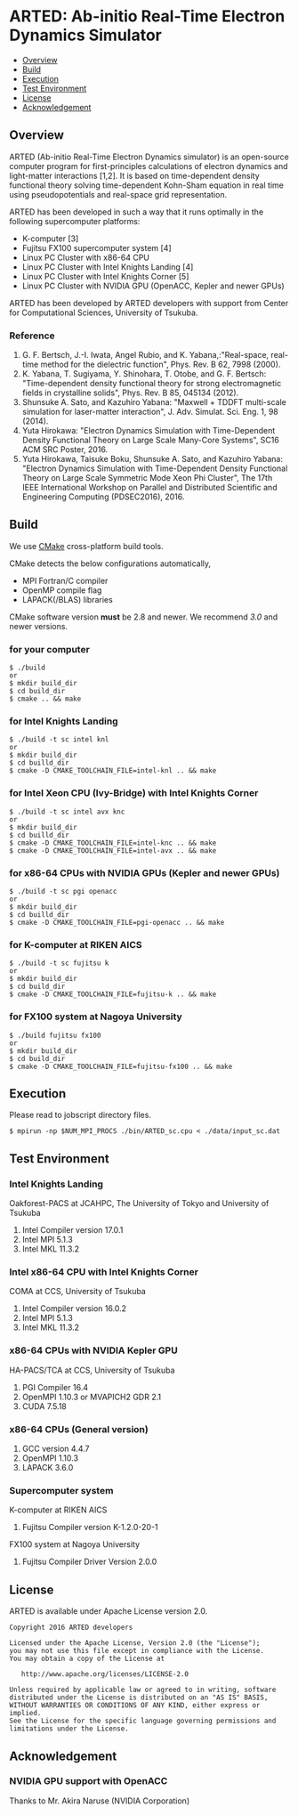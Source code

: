 # ARTED: Ab-initio Real-Time Electron Dynamics Simulator

- [Overview](#overview)
- [Build](#build)
- [Execution](#execution)
- [Test Environment](#test-environment)
- [License](#license)
- [Acknowledgement](#acknowledgement)

## Overview

ARTED (Ab-initio Real-Time Electron Dynamics simulator) is an open-source
computer program for first-principles calculations of electron dynamics and
light-matter interactions [1,2]. It is based on time-dependent density functional theory
solving time-dependent Kohn-Sham equation in real time using pseudopotentials
and real-space grid representation.

ARTED has been developed in such a way that it runs
optimally in the following supercomputer platforms:

- K-computer [3]
- Fujitsu FX100 supercomputer system [4]
- Linux PC Cluster with x86-64 CPU
- Linux PC Cluster with Intel Knights Landing [4]
- Linux PC Cluster with Intel Knights Corner [5]
- Linux PC Cluster with NVIDIA GPU (OpenACC, Kepler and newer GPUs)

ARTED has been developed by ARTED developers with support from
Center for Computational Sciences, University of Tsukuba.

### Reference
1. G. F. Bertsch, J.-I. Iwata, Angel Rubio, and K. Yabana,:"Real-space, real-time method for the dielectric function", Phys. Rev. B 62, 7998 (2000).
2. K. Yabana, T. Sugiyama, Y. Shinohara, T. Otobe, and G. F. Bertsch: "Time-dependent density functional theory for strong electromagnetic fields in crystalline solids", Phys. Rev. B  85, 045134 (2012).
3. Shunsuke A. Sato, and Kazuhiro Yabana: "Maxwell + TDDFT multi-scale simulation for laser-matter interaction", J. Adv. Simulat. Sci. Eng. 1, 98 (2014).
4. Yuta Hirokawa: "Electron Dynamics Simulation with Time-Dependent Density Functional Theory on Large Scale Many-Core Systems", SC16 ACM SRC Poster, 2016.
5. Yuta Hirokawa, Taisuke Boku, Shunsuke A. Sato, and Kazuhiro Yabana: "Electron Dynamics Simulation with Time-Dependent Density Functional Theory on Large Scale Symmetric Mode Xeon Phi Cluster", The 17th IEEE International Workshop on Parallel and Distributed Scientific and Engineering Computing (PDSEC2016), 2016.


## Build

We use [CMake](https://cmake.org/) cross-platform build tools.

CMake detects the below configurations automatically,

- MPI Fortran/C compiler
- OpenMP compile flag
- LAPACK(/BLAS) libraries

CMake software version **must** be 2.8 and newer.
We recommend *3.0* and newer versions.

### for your computer

    $ ./build
    or
    $ mkdir build_dir
    $ cd build_dir
    $ cmake .. && make

### for Intel Knights Landing

    $ ./build -t sc intel knl
    or
    $ mkdir build_dir
    $ cd builld_dir
    $ cmake -D CMAKE_TOOLCHAIN_FILE=intel-knl .. && make

### for Intel Xeon CPU (Ivy-Bridge) with Intel Knights Corner

    $ ./build -t sc intel avx knc
    or
    $ mkdir build_dir
    $ cd builld_dir
    $ cmake -D CMAKE_TOOLCHAIN_FILE=intel-knc .. && make
    $ cmake -D CMAKE_TOOLCHAIN_FILE=intel-avx .. && make

### for x86-64 CPUs with NVIDIA GPUs (Kepler and newer GPUs)

    $ ./build -t sc pgi openacc
    or
    $ mkdir build_dir
    $ cd builld_dir
    $ cmake -D CMAKE_TOOLCHAIN_FILE=pgi-openacc .. && make

### for K-computer at RIKEN AICS

    $ ./build -t sc fujitsu k
    or
    $ mkdir build_dir
    $ cd build_dir
    $ cmake -D CMAKE_TOOLCHAIN_FILE=fujitsu-k .. && make

### for FX100 system at Nagoya University

    $ ./build fujitsu fx100
    or
    $ mkdir build_dir
    $ cd build_dir
    $ cmake -D CMAKE_TOOLCHAIN_FILE=fujitsu-fx100 .. && make


## Execution

Please read to jobscript directory files.

    $ mpirun -np $NUM_MPI_PROCS ./bin/ARTED_sc.cpu < ./data/input_sc.dat


## Test Environment

### Intel Knights Landing

Oakforest-PACS at JCAHPC, The University of Tokyo and University of Tsukuba

1. Intel Compiler version 17.0.1
2. Intel MPI 5.1.3
3. Intel MKL 11.3.2

### Intel x86-64 CPU with Intel Knights Corner

COMA at CCS, University of Tsukuba

1. Intel Compiler version 16.0.2
1. Intel MPI 5.1.3
1. Intel MKL 11.3.2

### x86-64 CPUs with NVIDIA Kepler GPU

HA-PACS/TCA at CCS, University of Tsukuba

1. PGI Compiler 16.4
2. OpenMPI 1.10.3 or MVAPICH2 GDR 2.1
3. CUDA 7.5.18

### x86-64 CPUs (General version)

1. GCC version 4.4.7
2. OpenMPI 1.10.3
3. LAPACK 3.6.0

### Supercomputer system

K-computer at RIKEN AICS

1. Fujitsu Compiler version K-1.2.0-20-1

FX100 system at Nagoya University

1. Fujitsu Compiler Driver Version 2.0.0


## License

ARTED is available under Apache License version 2.0.

    Copyright 2016 ARTED developers
    
    Licensed under the Apache License, Version 2.0 (the "License");
    you may not use this file except in compliance with the License.
    You may obtain a copy of the License at
    
       http://www.apache.org/licenses/LICENSE-2.0
    
    Unless required by applicable law or agreed to in writing, software
    distributed under the License is distributed on an "AS IS" BASIS,
    WITHOUT WARRANTIES OR CONDITIONS OF ANY KIND, either express or implied.
    See the License for the specific language governing permissions and
    limitations under the License.

## Acknowledgement

### NVIDIA GPU support with OpenACC

Thanks to Mr. Akira Naruse (NVIDIA Corporation)

